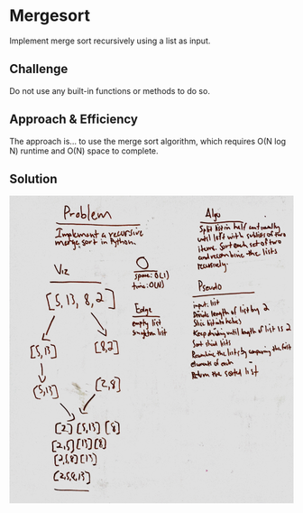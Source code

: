 # Mergesort
Implement merge sort recursively using a list as input.

## Challenge
Do not use any built-in functions or methods to do so.

## Approach & Efficiency
The approach is... to use the merge sort algorithm, which requires O(N log N) runtime and O(N) space to complete.

## Solution
![](../../assets/mergesort.jpg)

